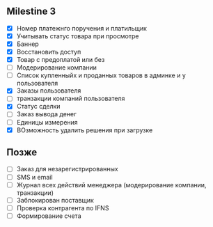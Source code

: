 ## Milestine 3

* [x] Номер платежнго поручения и платильщик
* [x] Учитывать статус товара при просмотре
* [x] Баннер
* [x] Восстановить доступ
* [x] Товар с предоплатой или без
* [ ] Модерирование компании
* [ ] Список купленныйх и проданных товаров в админке и у пользователя
* [x] Заказы пользователя
* [ ] транзакции компаний пользователя
* [x] Статус сделки
* [ ] Заказ вывода денег
* [ ] Единицы измерения
* [x] ВОзможность удалить решения при загрузке

## Позже

* [ ] Заказ для незарегистрированных
* [ ] SMS и email
* [ ] Журнал всех действий менеджера (модерирование компании, транзакции)
* [ ] Заблокирован поставщик
* [ ] Проверка контрагента по IFNS
* [ ] Формирование счета
